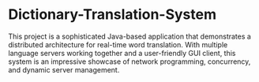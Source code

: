 # Dictionary-Translation-System
This project is a sophisticated Java-based application that demonstrates a distributed architecture for real-time word translation. With multiple language servers working together and a user-friendly GUI client, this system is an impressive showcase of network programming, concurrency, and dynamic server management.
